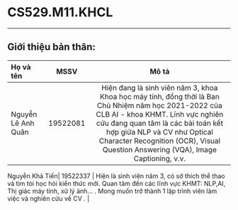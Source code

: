 # CS529.M11.KHCL
---
## Giới thiệu bản thân:

| Họ và tên|  MSSV  | Mô tả | 
| :---        |    :----:   |  :----:   |  
Nguyễn Lê Anh Quân | 19522081|  Hiện đang là sinh viên năm 3, khoa Khoa học máy tính, đồng thời là Ban Chủ Nhiệm năm học 2021-2022 của CLB AI - khoa KHMT. Lĩnh vực nghiên cứu đang quan tâm là các bài toán kết hợp giữa NLP và CV như Optical Character Recognition (OCR), Visual Question Answering (VQA), Image Captioning, v.v. |

Nguyễn Khả Tiến| 19522337 | Hiện là sinh viên năm 3, có sở thích thể thao và tìm tòi học hỏi kiến thức mới.  Quan tâm đến các lĩnh vực KHMT: NLP,AI, Thị giác máy tính, xử lý ảnh… . Mong muốn trở thành 1 lập trình viên làm việc và nghiên cứu về CV . |




